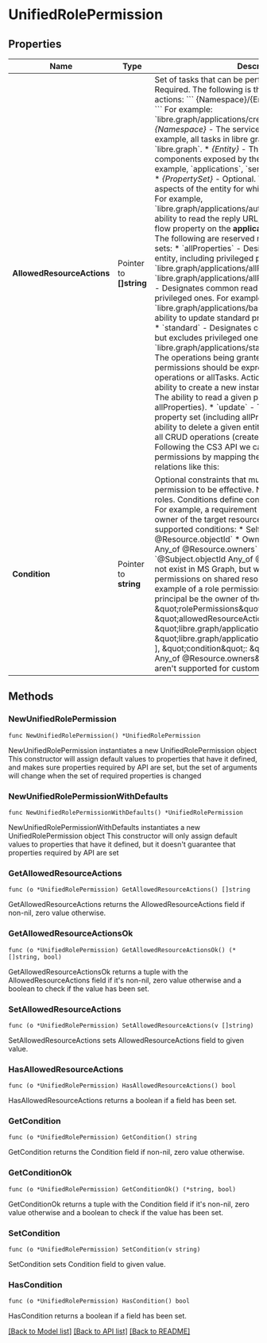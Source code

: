 # UnifiedRolePermission

## Properties

Name | Type | Description | Notes
------------ | ------------- | ------------- | -------------
**AllowedResourceActions** | Pointer to **[]string** | Set of tasks that can be performed on a resource. Required.  The following is the schema for resource actions:  &#x60;&#x60;&#x60;    {Namespace}/{Entity}/{PropertySet}/{Action} &#x60;&#x60;&#x60;   For example: &#x60;libre.graph/applications/credentials/update&#x60;    * *{Namespace}* - The services that exposes the task. For example, all tasks in libre graph use the namespace &#x60;libre.graph&#x60;.  * *{Entity}* - The logical features or components exposed by the service in libre graph. For example, &#x60;applications&#x60;, &#x60;servicePrincipals&#x60;, or &#x60;groups&#x60;.  * *{PropertySet}* - Optional. The specific properties or aspects of the entity for which access is being granted.    For example, &#x60;libre.graph/applications/authentication/read&#x60; grants the ability to read the reply URL, logout URL,    and implicit flow property on the **application** object in libre graph. The following are reserved names for common property sets:    * &#x60;allProperties&#x60; - Designates all properties of the entity, including privileged properties.      Examples include &#x60;libre.graph/applications/allProperties/read&#x60; and &#x60;libre.graph/applications/allProperties/update&#x60;.    * &#x60;basic&#x60; - Designates common read properties but excludes privileged ones.      For example, &#x60;libre.graph/applications/basic/update&#x60; includes the ability to update standard properties like display name.    * &#x60;standard&#x60; - Designates common update properties but excludes privileged ones.      For example, &#x60;libre.graph/applications/standard/read&#x60;.  * *{Actions}* - The operations being granted. In most circumstances, permissions should be expressed in terms of CRUD operations or allTasks. Actions include:    * &#x60;create&#x60; - The ability to create a new instance of the entity.    * &#x60;read&#x60; - The ability to read a given property set (including allProperties).    * &#x60;update&#x60; - The ability to update a given property set (including allProperties).    * &#x60;delete&#x60; - The ability to delete a given entity.    * &#x60;allTasks&#x60; - Represents all CRUD operations (create, read, update, and delete).   Following the CS3 API we can represent the CS3 permissions by mapping them to driveItem properties or relations like this:  | [CS3 ResourcePermission](https://cs3org.github.io/cs3apis/#cs3.storage.provider.v1beta1.ResourcePermissions) | action | comment |  | ------------------------------------------------------------------------------------------------------------ | ------ | ------- |  | &#x60;stat&#x60; | &#x60;libre.graph/driveItem/basic/read&#x60; | &#x60;basic&#x60; because it does not include versions or trashed items |  | &#x60;get_quota&#x60; | &#x60;libre.graph/driveItem/quota/read&#x60; | read only the &#x60;quota&#x60; property |  | &#x60;get_path&#x60; | &#x60;libre.graph/driveItem/path/read&#x60; | read only the &#x60;path&#x60; property |  | &#x60;move&#x60; | &#x60;libre.graph/driveItem/path/update&#x60; | allows updating the &#x60;path&#x60; property of a CS3 resource |  | &#x60;delete&#x60; | &#x60;libre.graph/driveItem/standard/delete&#x60; | &#x60;standard&#x60; because deleting is a common update operation |  | &#x60;list_container&#x60; | &#x60;libre.graph/driveItem/children/read&#x60; | |  | &#x60;create_container&#x60; | &#x60;libre.graph/driveItem/children/create&#x60; | |  | &#x60;initiate_file_download&#x60; | &#x60;libre.graph/driveItem/content/read&#x60; | &#x60;content&#x60; is the property read when initiating a download |  | &#x60;initiate_file_upload&#x60; | &#x60;libre.graph/driveItem/upload/create&#x60; | &#x60;uploads&#x60; are a separate property. postprocessing creates the &#x60;content&#x60; |  | &#x60;add_grant&#x60; | &#x60;libre.graph/driveItem/permissions/create&#x60; | |  | &#x60;list_grant&#x60; | &#x60;libre.graph/driveItem/permissions/read&#x60; | |  | &#x60;update_grant&#x60; | &#x60;libre.graph/driveItem/permissions/update&#x60; | |  | &#x60;remove_grant&#x60; | &#x60;libre.graph/driveItem/permissions/delete&#x60; | |  | &#x60;deny_grant&#x60; | &#x60;libre.graph/driveItem/permissions/deny&#x60; | uses a non CRUD action &#x60;deny&#x60; |  | &#x60;list_file_versions&#x60; | &#x60;libre.graph/driveItem/versions/read&#x60; | &#x60;versions&#x60; is a &#x60;driveItemVersion&#x60; collection |  | &#x60;restore_file_version&#x60; | &#x60;libre.graph/driveItem/versions/update&#x60; | the only &#x60;update&#x60; action is restore |  | &#x60;list_recycle&#x60; | &#x60;libre.graph/driveItem/deleted/read&#x60; | reading a driveItem &#x60;deleted&#x60; property implies listing |  | &#x60;restore_recycle_item&#x60; | &#x60;libre.graph/driveItem/deleted/update&#x60; | the only &#x60;update&#x60; action is restore |  | &#x60;purge_recycle&#x60; | &#x60;libre.graph/driveItem/deleted/delete&#x60; | allows purging deleted &#x60;driveItems&#x60; |   Managing drives would be a different entity. A space manager role could be written as &#x60;libre.graph/drive/permission/allTasks&#x60;.  | [optional] 
**Condition** | Pointer to **string** | Optional constraints that must be met for the permission to be effective. Not supported for custom roles.  Conditions define constraints that must be met. For example, a requirement that the principal be an owner of the target resource. The following are the supported conditions:  * Self: &#x60;@Subject.objectId &#x3D;&#x3D; @Resource.objectId&#x60; * Owner: &#x60;@Subject.objectId Any_of @Resource.owners&#x60; * Grantee: &#x60;@Subject.objectId Any_of @Resource.grantee&#x60; - does not exist in MS Graph, but we use it to express permissions on shared resources.  The following is an example of a role permission with a condition that the principal be the owner of the target resource. &#x60;&#x60;&#x60;json   \&quot;rolePermissions\&quot;: [       {           \&quot;allowedResourceActions\&quot;: [               \&quot;libre.graph/applications/basic/update\&quot;,               \&quot;libre.graph/applications/credentials/update\&quot;           ],           \&quot;condition\&quot;:  \&quot;@Subject.objectId Any_of @Resource.owners\&quot;       }   ] &#x60;&#x60;&#x60; Conditions aren&#39;t supported for custom roles.  | [optional] 

## Methods

### NewUnifiedRolePermission

`func NewUnifiedRolePermission() *UnifiedRolePermission`

NewUnifiedRolePermission instantiates a new UnifiedRolePermission object
This constructor will assign default values to properties that have it defined,
and makes sure properties required by API are set, but the set of arguments
will change when the set of required properties is changed

### NewUnifiedRolePermissionWithDefaults

`func NewUnifiedRolePermissionWithDefaults() *UnifiedRolePermission`

NewUnifiedRolePermissionWithDefaults instantiates a new UnifiedRolePermission object
This constructor will only assign default values to properties that have it defined,
but it doesn't guarantee that properties required by API are set

### GetAllowedResourceActions

`func (o *UnifiedRolePermission) GetAllowedResourceActions() []string`

GetAllowedResourceActions returns the AllowedResourceActions field if non-nil, zero value otherwise.

### GetAllowedResourceActionsOk

`func (o *UnifiedRolePermission) GetAllowedResourceActionsOk() (*[]string, bool)`

GetAllowedResourceActionsOk returns a tuple with the AllowedResourceActions field if it's non-nil, zero value otherwise
and a boolean to check if the value has been set.

### SetAllowedResourceActions

`func (o *UnifiedRolePermission) SetAllowedResourceActions(v []string)`

SetAllowedResourceActions sets AllowedResourceActions field to given value.

### HasAllowedResourceActions

`func (o *UnifiedRolePermission) HasAllowedResourceActions() bool`

HasAllowedResourceActions returns a boolean if a field has been set.

### GetCondition

`func (o *UnifiedRolePermission) GetCondition() string`

GetCondition returns the Condition field if non-nil, zero value otherwise.

### GetConditionOk

`func (o *UnifiedRolePermission) GetConditionOk() (*string, bool)`

GetConditionOk returns a tuple with the Condition field if it's non-nil, zero value otherwise
and a boolean to check if the value has been set.

### SetCondition

`func (o *UnifiedRolePermission) SetCondition(v string)`

SetCondition sets Condition field to given value.

### HasCondition

`func (o *UnifiedRolePermission) HasCondition() bool`

HasCondition returns a boolean if a field has been set.


[[Back to Model list]](../README.md#documentation-for-models) [[Back to API list]](../README.md#documentation-for-api-endpoints) [[Back to README]](../README.md)


